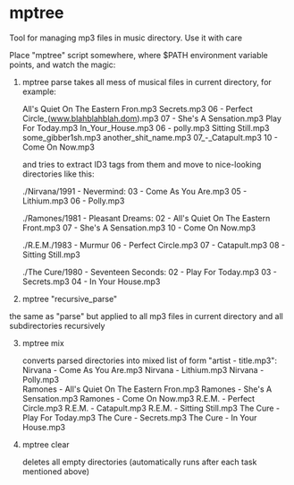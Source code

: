 # mptree
Tool for managing mp3 files in music directory. Use it with care

Place "mptree" script somewhere, where $PATH environment variable points, and watch the magic:

1) mptree parse
   takes all mess of musical files in current directory, for example:
   
     All's Quiet On The Eastern Fron.mp3
     Secrets.mp3
     06 - Perfect Circle_(www.blahblahblah.dom).mp3
     07 - She's A Sensation.mp3
     Play For Today.mp3
     In_Your_House.mp3
     06 - polly.mp3
     Sitting Still.mp3
     some_gibber1sh.mp3
     another_shit_name.mp3
     07_-_Catapult.mp3
     10 - Come On Now.mp3

   and tries to extract ID3 tags from them and move to nice-looking directories like this:
   
     ./Nirvana/1991 - Nevermind:
        03 - Come As You Are.mp3
        05 - Lithium.mp3
        06 - Polly.mp3

     ./Ramones/1981 - Pleasant Dreams:
        02 - All's Quiet On The Eastern Front.mp3
        07 - She's A Sensation.mp3
        10 - Come On Now.mp3

     ./R.E.M./1983 - Murmur
        06 - Perfect Circle.mp3
        07 - Catapult.mp3
        08 - Sitting Still.mp3

     ./The Cure/1980 - Seventeen Seconds:
        02 - Play For Today.mp3
        03 - Secrets.mp3
        04 - In Your House.mp3

2) mptree "recursive_parse"

  the same as "parse" but applied to all mp3 files in current directory and all subdirectories recursively

3) mptree mix

   converts parsed directories into mixed list of form "artist - title.mp3":
        Nirvana - Come As You Are.mp3
        Nirvana - Lithium.mp3
        Nirvana - Polly.mp3    
        Ramones - All's Quiet On The Eastern Fron.mp3
        Ramones - She's A Sensation.mp3
        Ramones - Come On Now.mp3
        R.E.M. - Perfect Circle.mp3
        R.E.M. - Catapult.mp3
        R.E.M. - Sitting Still.mp3
        The Cure - Play For Today.mp3
        The Cure - Secrets.mp3
        The Cure - In Your House.mp3

4) mptree clear

   deletes all empty directories (automatically runs after each task mentioned above)
